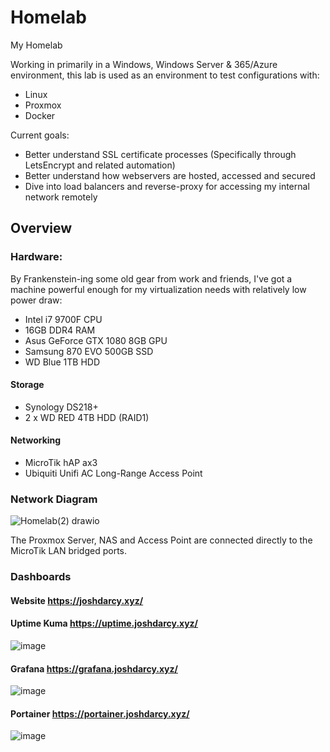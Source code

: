# Homelab
My Homelab

Working in primarily in a Windows, Windows Server & 365/Azure environment, this lab is used as an environment to test configurations with:
* Linux
* Proxmox
* Docker

Current goals:
* Better understand SSL certificate processes (Specifically through LetsEncrypt and related automation)
* Better understand how webservers are hosted, accessed and secured
* Dive into load balancers and reverse-proxy for accessing my internal network remotely

## Overview
### Hardware:
By Frankenstein-ing some old gear from work and friends, I've got a machine powerful enough for my virtualization needs with relatively low power draw:
* Intel i7 9700F CPU
* 16GB DDR4 RAM
* Asus GeForce GTX 1080 8GB GPU
* Samsung 870 EVO 500GB SSD
* WD Blue 1TB HDD

#### Storage
* Synology DS218+
* 2 x WD RED 4TB HDD (RAID1)
#### Networking
* MicroTik hAP ax3
* Ubiquiti Unifi AC Long-Range Access Point

### Network Diagram
![Homelab(2) drawio](https://github.com/joshdarcy/Homelab/assets/130115650/f74d325e-4a36-4a10-8568-dcb06ce08969)

The Proxmox Server, NAS and Access Point are connected directly to the MicroTik LAN bridged ports.

### Dashboards
#### Website https://joshdarcy.xyz/
#### Uptime Kuma https://uptime.joshdarcy.xyz/

![image](https://github.com/joshdarcy/Homelab/assets/130115650/44304812-28e9-4396-b6bc-dd10b9543ba4)
#### Grafana https://grafana.joshdarcy.xyz/

![image](https://github.com/joshdarcy/Homelab/assets/130115650/4e9a3301-3fb1-45bc-be00-55d5a46609ae)
#### Portainer https://portainer.joshdarcy.xyz/

![image](https://github.com/joshdarcy/Homelab/assets/130115650/68f7447d-90dd-445c-b186-1d2b766291c0)

